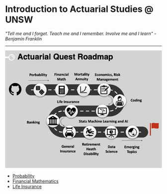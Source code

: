 


# Introduction to Actuarial Studies @ UNSW

_"Tell me and I forget. Teach me and I remember. Involve me and I learn" - Benjamin Franklin_


---
![Quest Guide](quest.jpg)
* [Probability](probability.md)
* [Financial Mathematics](financial_math.md)
* [Life Insurance](life.md)
